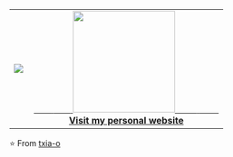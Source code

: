<table width="100%"  border="0" cellpadding="0" cellspacing="0">
  <tr>
    <td align="center">
      <img align="left" src="https://github-readme-stats.vercel.app/api?username=txia-o&show_icons=true&theme=dracula" />
    </td>
    <td align="center">
      <a href="https://txia-o.github.io">
        <span>&nbsp;&nbsp;&nbsp;&nbsp;&nbsp;&nbsp;&nbsp;</span>
        <span>&nbsp;&nbsp;&nbsp;&nbsp;&nbsp;&nbsp;&nbsp;</span>
        <img src="https://giphy.com/embed/6lpppsQWyUZcMDLrnd" width="180" height="180" />
        <span>&nbsp;&nbsp;&nbsp;&nbsp;&nbsp;&nbsp;&nbsp;&nbsp;</span>
        <span>&nbsp;&nbsp;&nbsp;&nbsp;&nbsp;&nbsp;&nbsp;&nbsp;</span>
        <br>
        <strong>Visit my personal website </strong>
    </td>
  </tr>
</table>

⭐️ From [txia-o](https://github.com/txia-o)
